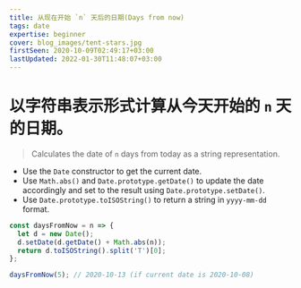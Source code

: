 ```yaml
---
title: 从现在开始 `n` 天后的日期(Days from now)
tags: date
expertise: beginner
cover: blog_images/tent-stars.jpg
firstSeen: 2020-10-09T02:49:17+03:00
lastUpdated: 2022-01-30T11:48:07+03:00
---
```


# 以字符串表示形式计算从今天开始的 `n` 天的日期。
> Calculates the date of `n` days from today as a string representation.

- Use the `Date` constructor to get the current date.
- Use `Math.abs()` and `Date.prototype.getDate()` to update the date accordingly and set to the result using `Date.prototype.setDate()`.
- Use `Date.prototype.toISOString()` to return a string in `yyyy-mm-dd` format.

```js
const daysFromNow = n => {
  let d = new Date();
  d.setDate(d.getDate() + Math.abs(n));
  return d.toISOString().split('T')[0];
};
```

```js
daysFromNow(5); // 2020-10-13 (if current date is 2020-10-08)
```

